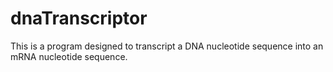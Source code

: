# dnaTranscriptor
This is a program designed to transcript a DNA nucleotide sequence into an mRNA nucleotide sequence.
